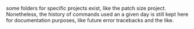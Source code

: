 some folders for specific projects exist, like the patch size project.
Nonetheless, the history of commands used an a given day is still kept here for documentation purposes, like future error tracebacks and the like.